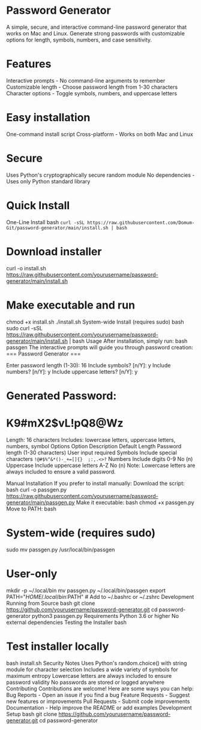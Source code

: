 # Password Generator
A simple, secure, and interactive command-line password generator that works on Mac and Linux. Generate strong passwords with customizable options for length, symbols, numbers, and case sensitivity.

# Features
Interactive prompts - No command-line arguments to remember
Customizable length - Choose password length from 1-30 characters
Character options - Toggle symbols, numbers, and uppercase letters
# Easy installation 
One-command install script
Cross-platform - Works on both Mac and Linux
# Secure 
Uses Python's cryptographically secure random module
No dependencies - Uses only Python standard library
# Quick Install
One-Line Install
bash
`curl -sSL https://raw.githubusercontent.com/Domum-Git/password-generator/main/install.sh | bash`

# Download installer
curl -o install.sh https://raw.githubusercontent.com/yourusername/password-generator/main/install.sh

# Make executable and run
chmod +x install.sh
./install.sh
System-wide Install (requires sudo)
bash
sudo curl -sSL https://raw.githubusercontent.com/yourusername/password-generator/main/install.sh | bash
Usage
After installation, simply run:
bash
passgen
The interactive prompts will guide you through password creation:
=== Password Generator ===

Enter password length (1-30): 16
Include symbols? [n/Y]: y
Include numbers? [n/Y]: y
Include uppercase letters? [n/Y]: y

Generated Password:
====================
K9#mX2$vL!pQ8@Wz
====================

Length: 16 characters
Includes: lowercase letters, uppercase letters, numbers, symbol Options
Option	Description	Default
Length	Password length (1-30 characters)	User input required
Symbols	Include special characters `!@#$%^&*()-_+=[]{}	;:,.<>?`
Numbers	Include digits 0-9	No (n)
Uppercase	Include uppercase letters A-Z	No (n)
Note: Lowercase letters are always included to ensure a valid password.

Manual Installation
If you prefer to install manually:
Download the script:
bash
curl -o passgen.py https://raw.githubusercontent.com/yourusername/password-generator/main/passgen.py
Make it executable:
bash
chmod +x passgen.py
Move to PATH:
bash
# System-wide (requires sudo)
sudo mv passgen.py /usr/local/bin/passgen

# User-only
mkdir -p ~/.local/bin
mv passgen.py ~/.local/bin/passgen
export PATH="$HOME/.local/bin:$PATH"  # Add to ~/.bashrc or ~/.zshrc
Development
Running from Source
bash
git clone https://github.com/yourusername/password-generator.git
cd password-generator
python3 passgen.py
Requirements
Python 3.6 or higher
No external dependencies
Testing the Installer
bash
# Test installer locally
bash install.sh
Security Notes
Uses Python's random.choice() with string module for character selection
Includes a wide variety of symbols for maximum entropy
Lowercase letters are always included to ensure password validity
No passwords are stored or logged anywhere
Contributing
Contributions are welcome! Here are some ways you can help:
Bug Reports - Open an issue if you find a bug
Feature Requests - Suggest new features or improvements
Pull Requests - Submit code improvements
Documentation - Help improve the README or add examples
Development Setup
bash
git clone https://github.com/yourusername/password-generator.git
cd password-generator
